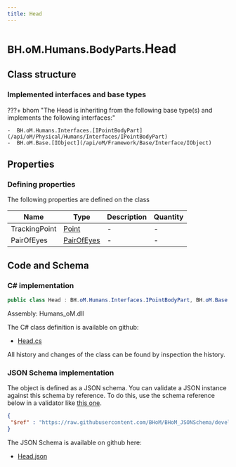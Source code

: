 ```yaml
---
title: Head
---
```


# <small>BH.oM.Humans.BodyParts.</small>**Head**



## Class structure

### Implemented interfaces and base types

???+ bhom "The Head is inheriting from the following base type(s) and implements the following interfaces:"

    -  BH.oM.Humans.Interfaces.[IPointBodyPart](/api/oM/Physical/Humans/Interfaces/IPointBodyPart)
    -  BH.oM.Base.[IObject](/api/oM/Framework/Base/Interface/IObject)


## Properties



### Defining properties

The following properties are defined on the class

| Name             | Type             | Description      | Quantity         |
|------------------|------------------|------------------|------------------|
| TrackingPoint | [Point](/api/oM/Dimensional/Geometry/Vector/Point) | - | - |
| PairOfEyes | [PairOfEyes](/api/oM/Physical/Humans/BodyParts/PairOfEyes) | - | - |


## Code and Schema

### C# implementation

``` C# title="C#"
public class Head : BH.oM.Humans.Interfaces.IPointBodyPart, BH.oM.Base.IObject
```

Assembly: Humans_oM.dll

The C# class definition is available on github:

- [Head.cs](https://github.com/BHoM/BHoM/blob/develop/Humans_oM/BodyParts\Head.cs)

All history and changes of the class can be found by inspection the history.
### JSON Schema implementation

The object is defined as a JSON schema. You can validate a JSON instance against this schema by reference. To do this, use the schema reference below in a validator like [this one](https://www.jsonschemavalidator.net/).

``` json title="JSON Schema"
{
 "$ref" : "https://raw.githubusercontent.com/BHoM/BHoM_JSONSchema/develop/Humans_oM/BodyParts/Head.json"
}
```

The JSON Schema is available on github here:

- [Head.json](https://github.com/BHoM/BHoM_JSONSchema/blob/develop/Humans_oM/BodyParts/Head.json)
